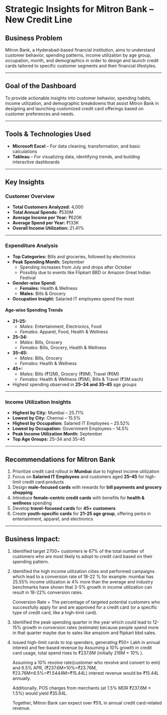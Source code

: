 # Strategic Insights for Mitron Bank – New Credit Line

## Business Problem
Mitron Bank, a Hyderabad-based financial institution, aims to understand customer behavior, spending patterns, income utilization by age group, occupation, month, and demographics in order to design and launch credit cards tailored to specific customer segments and their financial lifestyles.

---

##  Goal of the Dashboard
To provide actionable insights into customer behavior, spending habits, income utilization, and demographic breakdowns that assist Mitron Bank in designing and launching customized credit card offerings based on customer preferences and needs.

---

## Tools & Technologies Used
- **Microsoft Excel** – For data cleaning, transformation, and basic calculations  
- **Tableau** – For visualizing data, identifying trends, and building interactive dashboards

---

## Key Insights

###  Customer Overview
- **Total Customers Analyzed:** 4,000  
- **Total Annual Spends:** ₹530M  
- **Average Income per Year:** ₹620K  
- **Average Spend per Year:** ₹133K  
- **Overall Income Utilization:** 21.41%

---

### Expenditure Analysis
- **Top Categories:** Bills and groceries, followed by electronics  
- **Peak Spending Month:** September  
  - Spending increases from July and drops after October  
  - Possibly due to events like Flipkart BBD or Amazon Great Indian Festival
- **Gender-wise Spend:**
  - **Females:** Health & Wellness  
  - **Males:** Bills & Grocery
- **Occupation Insight:** Salaried IT employees spend the most

#### Age-wise Spending Trends
- **21–25:**  
  - *Males:* Entertainment, Electronics, Food  
  - *Females:* Apparel, Food, Health & Wellness  
- **25–34:**  
  - *Males:* Bills, Grocery  
  - *Females:* Bills, Grocery, Health & Wellness  
- **35–45:**  
  - *Males:* Bills, Grocery  
  - *Females:* Health & Wellness  
- **45+:**  
  - *Males:* Bills (₹12M), Grocery (₹9M), Travel (₹6M)  
  - *Females:* Health & Wellness (₹5M), Bills & Travel (₹3M each)  
- Highest spending observed in **25–34 and 35–45** age groups

---

### Income Utilization Insights
- **Highest by City:** Mumbai – 25.71%  
- **Lowest by City:** Chennai – 15.5%  
- **Highest by Occupation:** Salaried IT Employees – 25.52%  
- **Lowest by Occupation:** Government Employees – 14.5%  
- **Peak Income Utilization Month:** September  
- **Top Age Groups:** 25–34 and 35–45

---

## Recommendations for Mitron Bank
1. Prioritize credit card rollout in **Mumbai** due to highest income utilization  
2. Focus on **Salaried IT Employees** and customers aged **25–45** for high-limit credit card products  
3. Design **male-focused cards** with rewards for **bill payments and grocery shopping**  
4. Introduce **female-centric credit cards** with benefits for **health & wellness** spending  
5. Develop **travel-focused cards** for **45+ customers**  
6. Create **youth-specific cards** for **21–25 age group**, offering perks in entertainment, apparel, and electronics

---

## Business Impact: 
1) Identified target 2700+ customers ie 67% of the total number of customers who are most likely to adopt to credit card based on their spending pattern.
2) Identified the high income utilization cities and performed campaigns which lead to a conversion rate of 18-22 % for example: mumbai has 25.55% income utilization ie 4% more than the average and industry benchmarks have shown that
   3-5% growth in income utilization can result in 18-22% conversion rates.
   
   Conversion Rate = The percentage of targeted potential customers who successfully apply for and are approved for a credit card (or a specific type of credit card, like a high-limit card).
                   
4) Identified the peak spending quarter in the year which could lead to 12-15% growth in conversion rates (estimate) because people spend more in that quarter maybe due to sales like amazom and flipkart bbd sales.
5) Issued high-limit cards to top spenders, generating ₹50+ Lakh in annual interest and fee-based revenue by
    Assuming a 10% growth in credit card usage, total spend rises to ₹237.6M (initially 216M + 10% ).
   
    Assuming a 10% revolve rate(customer who revolve and convert to emi) and 6.5% APR, (₹237.6M×10%=₹23.76M, ₹23.76M×6.5%=₹1.5444M=₹15.44L) interest revenue would be ₹15.44L annually.
   
    Additionally, POS charges from merchants (at 1.5% MDR ₹237.6M × 1.5%) would yield ₹35.64L.
   
    Together, Mitron Bank can expect over ₹51L in annual credit card-related revenue.

   

